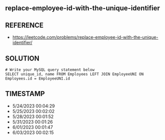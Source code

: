 ## replace-employee-id-with-the-unique-identifier

## REFERENCE

- https://leetcode.com/problems/replace-employee-id-with-the-unique-identifier/

## SOLUTION

``` MySQL
# Write your MySQL query statement below
SELECT unique_id, name FROM Employees LEFT JOIN EmployeeUNI ON Employees.id = EmployeeUNI.id
```


## TIMESTAMP

- 5/24/2023 00:04:29
- 5/25/2023 00:02:02
- 5/28/2023 00:01:52
- 5/31/2023 00:01:26
- 6/01/2023 00:01:47
- 6/03/2023 00:02:15
